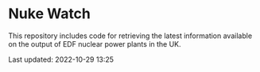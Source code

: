 # Nuke Watch

This repository includes code for retrieving the latest information available on the output of EDF nuclear power plants in the UK.

Last updated: 2022-10-29 13:25